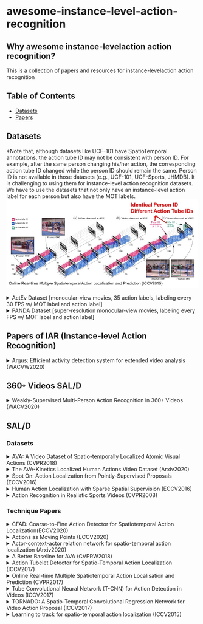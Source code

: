 # awesome-instance-level-action-recognition


## Why awesome instance-levelaction action recognition?

This is a collection of papers and resources for instance-levelaction action recognition


## Table of Contents
- [Datasets](#datasets)
- [Papers](#papers)

## Datasets
*Note that, although datasets like UCF-101 have SpatioTemporal annotations, the action tube ID may not be consistent with person ID. For example, after the same person changing his/her action, the corresponding action tube ID changed while the person ID should remain the same. Person ID is not available in those datasets (e.g., UCF-101, UCF-Sports, JHMDB). It is challenging to using them for instance-level action recognition datasets. We have to use the datasets that not only have an instance-level action label for each person but also have the MOT labels.
<img src="https://github.com/fandulu/awesome-instance-level-action-recognition/blob/main/images/tube_person_ID.jpg" width="550">


 
<details>
<summary>ActEv Dataset [monocular-view movies, 35 action labels, labeling every 30 FPS w/ MOT label and action label]</summary>
 <div align="center">
  <img src="images/ava_demo.gif" width="600px"/>
</div>
 
[link](https://actev.nist.gov/trecvid20#tab_data)
 </details>
 
 
<details>
<summary>PANDA Dataset [super-resolution monocular-view movies, labeling every FPS w/ MOT label and action label]</summary>
 <div align="center">
  <img src="images/panda.png" width="600px"/>
</div>
 
[link](http://www.panda-dataset.com/index.html)
 </details>
 

## Papers of IAR (Instance-level Action Recognition)
<details>
<summary>Argus: Efficient activity detection system for extended video analysis (WACVW2020)</summary>
 
 [pdf](https://openaccess.thecvf.com/content_WACVW_2020/papers/w5/Liu_Argus_Efficient_Activity_Detection_System_for_Extended_Video_Analysis_WACVW_2020_paper.pdf)
 [codes]()
 
@inproceedings{liu2020argus,
  title={Argus: Efficient activity detection system for extended video analysis},
  author={Liu, Wenhe and Kang, Guoliang and Huang, Po-Yao and Chang, Xiaojun and Qian, Yijun and Liang, Junwei and Gui, Liangke and Wen, Jing and Chen, Peng},
  booktitle={Proceedings of the IEEE Winter Conference on Applications of Computer Vision Workshops},
  pages={126--133},
  year={2020}
}
</details>



## 360◦ Videos SAL/D

<details>
<summary>Weakly-Supervised Multi-Person Action Recognition in 360◦ Videos (WACV2020)</summary>
 
 [pdf](https://openaccess.thecvf.com/content_WACV_2020/papers/Li_Weakly-Supervised_Multi-Person_Action_Recognition_in_360circ_Videos_WACV_2020_paper.pdf)
 [code](https://github.com/ryukenzen/360action)
 
@inproceedings{li2020weakly,
  title={Weakly-Supervised Multi-Person Action Recognition in 360° Videos},
  author={Li, Junnan and Liu, Jianquan and Wang, Yongkang and Nishimura, Shoji and Kankanhalli, Mohan S},
  booktitle={2020 IEEE Winter Conference on Applications of Computer Vision (WACV)},
  pages={497--505},
  year={2020},
  organization={IEEE}
}
</details>


## SAL/D

### Datasets

<details>
<summary>AVA: A Video Dataset of Spatio-temporally Localized Atomic Visual Actions (CVPR2018)</summary>
 
 (AVA) [pdf](https://arxiv.org/pdf/1705.08421.pdf)
 
@inproceedings{gu2018ava,
  title={Ava: A video dataset of spatio-temporally localized atomic visual actions},
  author={Gu, Chunhui and Sun, Chen and Ross, David A and Vondrick, Carl and Pantofaru, Caroline and Li, Yeqing and Vijayanarasimhan, Sudheendra and Toderici, George and Ricco, Susanna and Sukthankar, Rahul and others},
  booktitle={Proceedings of the IEEE Conference on Computer Vision and Pattern Recognition},
  pages={6047--6056},
  year={2018}
}
</details>


<details>
<summary>The AVA-Kinetics Localized Human Actions Video Dataset (Arxiv2020)</summary>
 
 (AVA-Kinetics) [pdf](https://arxiv.org/pdf/2005.00214.pdf)
 
@article{li2020ava,
  title={The AVA-Kinetics Localized Human Actions Video Dataset},
  author={Li, Ang and Thotakuri, Meghana and Ross, David A and Carreira, Jo{\~a}o and Vostrikov, Alexander and Zisserman, Andrew},
  journal={arXiv preprint arXiv:2005.00214},
  url = {https://arxiv.org/abs/2005.00214},
  year={2020}
}
</details>


<details>
<summary> Spot On: Action Localization from Pointly-Supervised Proposals (ECCV2016)</summary>
 
 (Hollywood2Tubes) [pdf](https://arxiv.org/pdf/1604.07602.pdf)
 
@inproceedings{mettes2016spot,
  title={Spot on: Action localization from pointly-supervised proposals},
  author={Mettes, Pascal and Van Gemert, Jan C and Snoek, Cees GM},
  booktitle={European conference on computer vision},
  pages={437--453},
  year={2016},
  organization={Springer}
}
</details>


<details>
<summary> Human Action Localization with Sparse Spatial Supervision (ECCV2016)</summary>
 
 (DALY) [pdf](https://arxiv.org/pdf/1605.05197.pdf)
 
@article{weinzaepfel2016human,
  title={Human action localization with sparse spatial supervision},
  author={Weinzaepfel, Philippe and Martin, Xavier and Schmid, Cordelia},
  journal={arXiv preprint arXiv:1605.05197},
  url = {https://arxiv.org/pdf/1605.05197.pdf},
  year={2016}
}
</details>



<details>
<summary> Action Recognition in Realistic Sports Videos (CVPR2008)</summary>
 
 (UCF Sports) [pdf](https://cs.stanford.edu/~amirz/index_files/Springer2015_action_chapter.pdf)

@inproceedings{rodriguez2008action,
  title={Action mach a spatio-temporal maximum average correlation height filter for action recognition},
  author={Rodriguez, Mikel D and Ahmed, Javed and Shah, Mubarak},
  booktitle={2008 IEEE conference on computer vision and pattern recognition},
  pages={1--8},
  year={2008},
  organization={IEEE}
}
</details>


### Technique Papers

<details>
<summary>CFAD: Coarse-to-Fine Action Detector for Spatiotemporal Action Localization(ECCV2020)</summary>
 
 [pdf](https://arxiv.org/pdf/2008.08332.pdf)
 
@inproceedings{li2020cfad,
  title={CFAD: Coarse-to-Fine Action Detector for Spatiotemporal Action Localization},
  author={Li, Yuxi and Lin, Weiyao and See, John and Xu, Ning and Xu, Shugong and Yan, Ke and Yang, Cong},
  booktitle={European Conference on Computer Vision},
  pages={510--527},
  year={2020},
  organization={Springer}
}
</details>




<details>
<summary>Actions as Moving Points (ECCV2020)</summary>
 
 [pdf](https://arxiv.org/pdf/2001.04608.pdf)
 [code](https://github.com/MCG-NJU/MOC-Detector)
 
@article{li2020actions,
  title={Actions as Moving Points},
  author={Li, Yixuan and Wang, Zixu and Wang, Limin and Wu, Gangshan},
  journal={arXiv preprint arXiv:2001.04608},
  year={2020}
}
</details>



<details>
<summary>Actor-context-actor relation network for spatio-temporal action localization (Arxiv2020)</summary>
 
 [pdf](https://arxiv.org/pdf/2006.07976v2.pdf)
 [code](https://github.com/Siyu-C/ACAR-Net)
 
@article{pan2020actor,
  title={Actor-context-actor relation network for spatio-temporal action localization},
  author={Pan, Junting and Chen, Siyu and Shou, Zheng and Shao, Jing and Li, Hongsheng},
  journal={arXiv preprint arXiv:2006.07976},
  url = {https://arxiv.org/pdf/2006.07976v2.pdf},
  year={2020}
}
</details>



<details>
<summary>A Better Baseline for AVA (CVPRW2018)</summary>
 
 [pdf](https://arxiv.org/pdf/1807.10066.pdf)
 
@article{girdhar2018better,
  title={A better baseline for ava},
  author={Girdhar, Rohit and Carreira, Jo{\~a}o and Doersch, Carl and Zisserman, Andrew},
  journal={arXiv preprint arXiv:1807.10066},
  url = {https://arxiv.org/abs/1807.10066}
  year={2018}
}
</details>



<details>
<summary>Action Tubelet Detector for Spatio-Temporal Action Localization (ICCV2017)</summary>
 
 [pdf](http://thoth.inrialpes.fr/src/ACTdetector/)
 [code](https://github.com/vkalogeiton/caffe/tree/act-detector)
 
@inproceedings{kalogeiton2017action,
  title={Action tubelet detector for spatio-temporal action localization},
  author={Kalogeiton, Vicky and Weinzaepfel, Philippe and Ferrari, Vittorio and Schmid, Cordelia},
  booktitle={Proceedings of the IEEE International Conference on Computer Vision},
  pages={4405--4413},
  year={2017}
}
</details>



<details>
<summary>Online Real-time Multiple Spatiotemporal Action Localisation and Prediction (CVPR2017)</summary>
 
 [pdf](https://arxiv.org/pdf/1611.08563.pdf)
 [code](https://github.com/gurkirt/corrected-UCF101-Annots)
 
@inproceedings{singh2017online,
  title={Online real-time multiple spatiotemporal action localisation and prediction},
  author={Singh, Gurkirt and Saha, Suman and Sapienza, Michael and Torr, Philip HS and Cuzzolin, Fabio},
  booktitle={Proceedings of the IEEE International Conference on Computer Vision},
  pages={3637--3646},
  year={2017}
}
</details>


<details>
<summary>Tube Convolutional Neural Network (T-CNN) for Action Detection in Videos (ICCV2017)</summary>
 
 [pdf](https://arxiv.org/pdf/1703.10664.pdf)
 [code](http://crcv.ucf.edu/projects/TCNN/)
 
@inproceedings{hou2017tube,
  title={Tube convolutional neural network (T-CNN) for action detection in videos},
  author={Hou, Rui and Chen, Chen and Shah, Mubarak},
  booktitle={Proceedings of the IEEE international conference on computer vision},
  pages={5822--5831},
  year={2017}
}
</details>


<details>
<summary>TORNADO: A Spatio-Temporal Convolutional Regression Network for Video Action Proposal (ICCV2017)</summary>
 
 [pdf](http://openaccess.thecvf.com/content_ICCV_2017/papers/Zhu_TORNADO_A_Spatio-Temporal_ICCV_2017_paper.pdf)
 
@inproceedings{zhu2017tornado,
  title={Tornado: A spatio-temporal convolutional regression network for video action proposal},
  author={Zhu, Hongyuan and Vial, Romain and Lu, Shijian},
  booktitle={Proceedings of the IEEE International Conference on Computer Vision},
  pages={5813--5821},
  year={2017}
}
</details>



<details>
<summary>Learning to track for spatio-temporal action localization (ICCV2015)</summary>
 
 [pdf](https://openaccess.thecvf.com/content_iccv_2015/papers/Weinzaepfel_Learning_to_Track_ICCV_2015_paper.pdf)
 
@inproceedings{weinzaepfel2015learning,
  title={Learning to track for spatio-temporal action localization},
  author={Weinzaepfel, Philippe and Harchaoui, Zaid and Schmid, Cordelia},
  booktitle={Proceedings of the IEEE international conference on computer vision},
  pages={3164--3172},
  year={2015}
}
</details>

